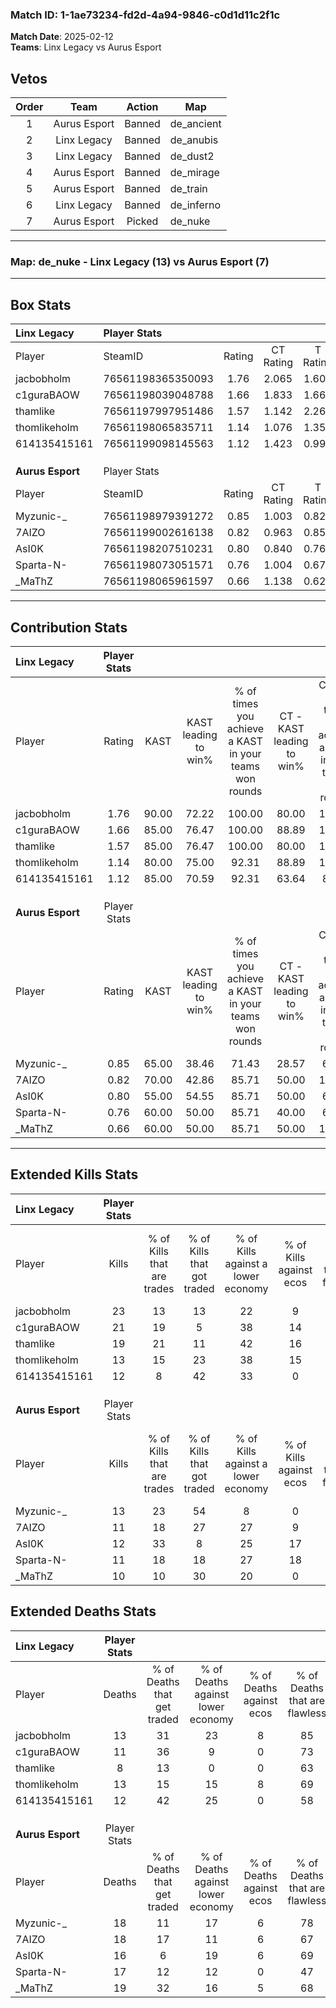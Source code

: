 ### Match ID: 1-1ae73234-fd2d-4a94-9846-c0d1d11c2f1c  
**Match Date**: 2025-02-12  
**Teams**: Linx Legacy vs Aurus Esport  

## Vetos  

| Order | Team | Action | Map |
| :---: | :--: | :----: | --- |
| 1 | Aurus Esport | Banned | de_ancient |
| 2 | Linx Legacy | Banned | de_anubis |
| 3 | Linx Legacy | Banned | de_dust2 |
| 4 | Aurus Esport | Banned | de_mirage |
| 5 | Aurus Esport | Banned | de_train |
| 6 | Linx Legacy | Banned | de_inferno |
| 7 | Aurus Esport | Picked | de_nuke |

---  

### **Map**: de_nuke - Linx Legacy (13) vs Aurus Esport (7)  
---  

## Box Stats  

| **Linx Legacy**  | Player Stats      |        |           |          |       |       |       |         |        |      |     |
| :- | :- | :-: | :-: | :-: | :-: | :-: | :-: | :-: | :-: | :-: | :-: |
| Player           | SteamID           | Rating | CT Rating | T Rating | KAST  |  ADR  | Kills | Assists | Deaths | K/D  | HS% |
| jacbobholm       | 76561198365350093 |  1.76  |   2.065   |  1.609   | 90.00 | 114.4 |  23   |    6    |   13   | 1.77 | 52  |
| c1guraBAOW       | 76561198039048788 |  1.66  |   1.833   |  1.664   | 85.00 | 104.9 |  21   |    5    |   11   | 1.91 | 47  |
| thamlike         | 76561197997951486 |  1.57  |   1.142   |  2.269   | 85.00 | 83.1  |  19   |    2    |   8    | 2.38 | 36  |
| thomlikeholm     | 76561198065835711 |  1.14  |   1.076   |  1.358   | 80.00 | 73.4  |  13   |    8    |   13   | 1.00 | 61  |
| 614135415161     | 76561199098145563 |  1.12  |   1.423   |  0.999   | 85.00 | 66.4  |  12   |    5    |   12   | 1.00 | 66  |
|                  |                   |        |           |          |       |       |       |         |        |      |     |
|                  |                   |        |           |          |       |       |       |         |        |      |     |
|                  |                   |        |           |          |       |       |       |         |        |      |     |
| **Aurus Esport** | Player Stats      |        |           |          |       |       |       |         |        |      |     |
| Player           | SteamID           | Rating | CT Rating | T Rating | KAST  |  ADR  | Kills | Assists | Deaths | K/D  | HS% |
| Myzunic-_        | 76561198979391272 |  0.85  |   1.003   |  0.829   | 65.00 | 63.3  |  13   |    5    |   18   | 0.72 | 53  |
| 7AIZO            | 76561199002616138 |  0.82  |   0.963   |  0.858   | 70.00 | 70.2  |  11   |    5    |   18   | 0.61 | 54  |
| AsI0K            | 76561198207510231 |  0.80  |   0.840   |  0.768   | 55.00 | 73.5  |  12   |    1    |   16   | 0.75 | 58  |
| Sparta-N-        | 76561198073051571 |  0.76  |   1.004   |  0.679   | 60.00 | 66.9  |  11   |    4    |   17   | 0.65 | 63  |
| _MaThZ           | 76561198065961597 |  0.66  |   1.138   |  0.625   | 60.00 | 68.9  |  10   |    3    |   19   | 0.53 | 70  |
---  

## Contribution Stats  

| **Linx Legacy**  | Player Stats |       |                      |                                                        |                           |                                                             |                          |                                                            |
| :- | :-: | :-: | :-: | :-: | :-: | :-: | :-: | :-: |
| Player           |    Rating    | KAST  | KAST leading to win% | % of times you achieve a KAST in your teams won rounds | CT - KAST leading to win% | CT - % of times you achieve a KAST in your teams won rounds | T - KAST leading to win% | T - % of times you achieve a KAST in your teams won rounds |
| jacbobholm       |     1.76     | 90.00 |        72.22         |                         100.00                         |           80.00           |                           100.00                            |          62.50           |                           100.00                           |
| c1guraBAOW       |     1.66     | 85.00 |        76.47         |                         100.00                         |           88.89           |                           100.00                            |          62.50           |                           100.00                           |
| thamlike         |     1.57     | 85.00 |        76.47         |                         100.00                         |           80.00           |                           100.00                            |          71.43           |                           100.00                           |
| thomlikeholm     |     1.14     | 80.00 |        75.00         |                         92.31                          |           88.89           |                           100.00                            |          57.14           |                           80.00                            |
| 614135415161     |     1.12     | 85.00 |        70.59         |                         92.31                          |           63.64           |                            87.50                            |          83.33           |                           100.00                           |
|                  |              |       |                      |                                                        |                           |                                                             |                          |                                                            |
|                  |              |       |                      |                                                        |                           |                                                             |                          |                                                            |
|                  |              |       |                      |                                                        |                           |                                                             |                          |                                                            |
| **Aurus Esport** | Player Stats |       |                      |                                                        |                           |                                                             |                          |                                                            |
| Player           |    Rating    | KAST  | KAST leading to win% | % of times you achieve a KAST in your teams won rounds | CT - KAST leading to win% | CT - % of times you achieve a KAST in your teams won rounds | T - KAST leading to win% | T - % of times you achieve a KAST in your teams won rounds |
| Myzunic-_        |     0.85     | 65.00 |        38.46         |                         71.43                          |           28.57           |                            66.67                            |          50.00           |                           75.00                            |
| 7AIZO            |     0.82     | 70.00 |        42.86         |                         85.71                          |           50.00           |                           100.00                            |          37.50           |                           75.00                            |
| AsI0K            |     0.80     | 55.00 |        54.55         |                         85.71                          |           50.00           |                            66.67                            |          57.14           |                           100.00                           |
| Sparta-N-        |     0.76     | 60.00 |        50.00         |                         85.71                          |           40.00           |                            66.67                            |          57.14           |                           100.00                           |
| _MaThZ           |     0.66     | 60.00 |        50.00         |                         85.71                          |           50.00           |                           100.00                            |          50.00           |                           75.00                            |
---  

## Extended Kills Stats  

| **Linx Legacy**  | Player Stats |                            |                            |                                    |                         |                              |                                 |                                       |                    |           |
| :- | :-: | :-: | :-: | :-: | :-: | :-: | :-: | :-: | :-: | :-: |
| Player           |    Kills     | % of Kills that are trades | % of Kills that got traded | % of Kills against a lower economy | % of Kills against ecos | % of Kills that are flawless | % of Kills that are close duels | % of Kills that are assisted by flash | Pistol Round Kills | AWP Kills |
| jacbobholm       |      23      |             13             |             13             |                 22                 |            9            |              74              |                4                |                   0                   |         5          |    10     |
| c1guraBAOW       |      21      |             19             |             5              |                 38                 |           14            |              62              |                0                |                   0                   |         2          |     0     |
| thamlike         |      19      |             21             |             11             |                 42                 |           16            |              53              |                5                |                   0                   |         2          |     0     |
| thomlikeholm     |      13      |             15             |             23             |                 38                 |           15            |              69              |                0                |                   0                   |         0          |     0     |
| 614135415161     |      12      |             8              |             42             |                 33                 |            0            |              67              |               17                |                   8                   |         0          |     2     |
|                  |              |                            |                            |                                    |                         |                              |                                 |                                       |                    |           |
|                  |              |                            |                            |                                    |                         |                              |                                 |                                       |                    |           |
|                  |              |                            |                            |                                    |                         |                              |                                 |                                       |                    |           |
| **Aurus Esport** | Player Stats |                            |                            |                                    |                         |                              |                                 |                                       |                    |           |
| Player           |    Kills     | % of Kills that are trades | % of Kills that got traded | % of Kills against a lower economy | % of Kills against ecos | % of Kills that are flawless | % of Kills that are close duels | % of Kills that are assisted by flash | Pistol Round Kills | AWP Kills |
| Myzunic-_        |      13      |             23             |             54             |                 8                  |            0            |              77              |                8                |                   0                   |         2          |     0     |
| 7AIZO            |      11      |             18             |             27             |                 27                 |            9            |              91              |                0                |                  18                   |         1          |     4     |
| AsI0K            |      12      |             33             |             8              |                 25                 |           17            |              67              |               17                |                   0                   |         3          |     0     |
| Sparta-N-        |      11      |             18             |             18             |                 27                 |           18            |              55              |                0                |                   0                   |         3          |     0     |
| _MaThZ           |      10      |             10             |             30             |                 20                 |            0            |              60              |                0                |                  20                   |         0          |     0     |
## Extended Deaths Stats  

| **Linx Legacy**  | Player Stats |                             |                                   |                          |                               |                            |                           |               |
| :- | :-: | :-: | :-: | :-: | :-: | :-: | :-: | :-: |
| Player           |    Deaths    | % of Deaths that get traded | % of Deaths against lower economy | % of Deaths against ecos | % of Deaths that are flawless | % of Deaths that are close | % of Deaths while blinded | Deaths to AWP |
| jacbobholm       |      13      |             31              |                23                 |            8             |              85               |             8              |            15             |       2       |
| c1guraBAOW       |      11      |             36              |                 9                 |            0             |              73               |             0              |             9             |       1       |
| thamlike         |      8       |             13              |                 0                 |            0             |              63               |             0              |             0             |       1       |
| thomlikeholm     |      13      |             15              |                15                 |            8             |              69               |             8              |             0             |       0       |
| 614135415161     |      12      |             42              |                25                 |            0             |              58               |             8              |             8             |       0       |
|                  |              |                             |                                   |                          |                               |                            |                           |               |
|                  |              |                             |                                   |                          |                               |                            |                           |               |
|                  |              |                             |                                   |                          |                               |                            |                           |               |
| **Aurus Esport** | Player Stats |                             |                                   |                          |                               |                            |                           |               |
| Player           |    Deaths    | % of Deaths that get traded | % of Deaths against lower economy | % of Deaths against ecos | % of Deaths that are flawless | % of Deaths that are close | % of Deaths while blinded | Deaths to AWP |
| Myzunic-_        |      18      |             11              |                17                 |            6             |              78               |             0              |             0             |       2       |
| 7AIZO            |      18      |             17              |                11                 |            6             |              67               |             0              |             0             |       4       |
| AsI0K            |      16      |              6              |                19                 |            6             |              69               |             19             |             0             |       2       |
| Sparta-N-        |      17      |             12              |                12                 |            0             |              47               |             0              |             6             |       0       |
| _MaThZ           |      19      |             32              |                16                 |            5             |              68               |             5              |             0             |       4       |
